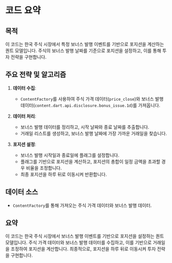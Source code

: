 # 코드 요약

## 목적
이 코드는 한국 주식 시장에서 특정 보너스 발행 이벤트를 기반으로 포지션을 계산하는 퀀트 모델입니다. 주식의 보너스 발행 날짜를 기준으로 포지션을 설정하고, 이를 통해 투자 전략을 구현합니다.

## 주요 전략 및 알고리즘
1. **데이터 수집**:
   - `ContentFactory`를 사용하여 주식 가격 데이터(`price_close`)와 보너스 발행 데이터(`content.dart.api.disclosure.bonus_issue.1d`)를 가져옵니다.

2. **데이터 처리**:
   - 보너스 발행 데이터를 정리하고, 시작 날짜와 종료 날짜를 추출합니다.
   - 거래일 리스트를 생성하고, 보너스 발행 날짜에 가장 가까운 거래일을 찾습니다.

3. **포지션 설정**:
   - 보너스 발행 시작일과 종료일에 플래그를 설정합니다.
   - 플래그를 기반으로 포지션을 계산하고, 포지션의 총합이 일정 금액을 초과할 경우 비율을 조정합니다.
   - 최종 포지션을 하루 뒤로 이동시켜 반환합니다.

## 데이터 소스
- `ContentFactory`를 통해 가져오는 주식 가격 데이터와 보너스 발행 데이터.

## 요약
이 코드는 한국 주식 시장에서 보너스 발행 이벤트를 기반으로 포지션을 설정하는 퀀트 모델입니다. 주식 가격 데이터와 보너스 발행 데이터를 수집하고, 이를 기반으로 거래일을 조정하여 포지션을 계산합니다. 최종적으로, 포지션을 하루 뒤로 이동시켜 투자 전략을 구현합니다.